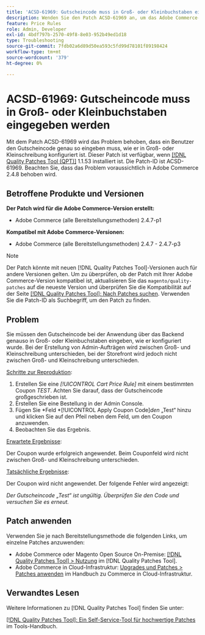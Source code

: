 ```yaml
---
title: 'ACSD-61969: Gutscheincode muss in Groß- oder Kleinbuchstaben eingegeben werden'
description: Wenden Sie den Patch ACSD-61969 an, um das Adobe Commerce-Problem zu beheben, bei dem ein Benutzer den Gutscheincode genau so eingeben muss, wie er in Groß- oder Kleinschreibung konfiguriert ist.
feature: Price Rules
role: Admin, Developer
exl-id: 4bdf797b-2570-49f8-8e03-952b49ed1d18
type: Troubleshooting
source-git-commit: 7fdb02a6d89d50ea593c5fd99d78101f89198424
workflow-type: tm+mt
source-wordcount: '379'
ht-degree: 0%

---
```


# ACSD-61969: Gutscheincode muss in Groß- oder Kleinbuchstaben eingegeben werden

Mit dem Patch ACSD-61969 wird das Problem behoben, dass ein Benutzer den Gutscheincode genau so eingeben muss, wie er in Groß- oder Kleinschreibung konfiguriert ist. Dieser Patch ist verfügbar, wenn [[!DNL Quality Patches Tool (QPT)]](/help/tools/quality-patches-tool/quality-patches-tool-to-self-serve-quality-patches.md) 1.1.53 installiert ist. Die Patch-ID ist ACSD-61969. Beachten Sie, dass das Problem voraussichtlich in Adobe Commerce 2.4.8 behoben wird.

## Betroffene Produkte und Versionen

**Der Patch wird für die Adobe Commerce-Version erstellt:**

* Adobe Commerce (alle Bereitstellungsmethoden) 2.4.7-p1

**Kompatibel mit Adobe Commerce-Versionen:**

* Adobe Commerce (alle Bereitstellungsmethoden) 2.4.7 - 2.4.7-p3

>[!NOTE]
>
>Der Patch könnte mit neuen [!DNL Quality Patches Tool]-Versionen auch für andere Versionen gelten. Um zu überprüfen, ob der Patch mit Ihrer Adobe Commerce-Version kompatibel ist, aktualisieren Sie das `magento/quality-patches` auf die neueste Version und überprüfen Sie die Kompatibilität auf der Seite [[!DNL Quality Patches Tool]: Nach Patches suchen](https://experienceleague.adobe.com/tools/commerce-quality-patches/index.html). Verwenden Sie die Patch-ID als Suchbegriff, um den Patch zu finden.

## Problem

Sie müssen den Gutscheincode bei der Anwendung über das Backend genauso in Groß- oder Kleinbuchstaben eingeben, wie er konfiguriert wurde. Bei der Erstellung von Admin-Aufträgen wird zwischen Groß- und Kleinschreibung unterschieden, bei der Storefront wird jedoch nicht zwischen Groß- und Kleinschreibung unterschieden.

<u>Schritte zur Reproduktion</u>:

1. Erstellen Sie eine *[!UICONTROL Cart Price Rule]* mit einem bestimmten Coupon *TEST*. Achten Sie darauf, dass der Gutscheincode großgeschrieben ist.
1. Erstellen Sie eine Bestellung in der Admin Console.
1. Fügen Sie *Feld *[!UICONTROL Apply Coupon Code]*den* „Test“ hinzu und klicken Sie auf den Pfeil neben dem Feld, um den Coupon anzuwenden.
1. Beobachten Sie das Ergebnis.

<u>Erwartete Ergebnisse</u>:

Der Coupon wurde erfolgreich angewendet. Beim Couponfeld wird nicht zwischen Groß- und Kleinschreibung unterschieden.

<u>Tatsächliche Ergebnisse</u>:

Der Coupon wird nicht angewendet. Der folgende Fehler wird angezeigt:

*Der Gutscheincode „Test“ ist ungültig. Überprüfen Sie den Code und versuchen Sie es erneut.*

## Patch anwenden

Verwenden Sie je nach Bereitstellungsmethode die folgenden Links, um einzelne Patches anzuwenden:

* Adobe Commerce oder Magento Open Source On-Premise: [[!DNL Quality Patches Tool] > Nutzung](/help/tools/quality-patches-tool/usage.md) im [!DNL Quality Patches Tool].
* Adobe Commerce in Cloud-Infrastruktur: [Upgrades und Patches > Patches anwenden](https://experienceleague.adobe.com/docs/commerce-cloud-service/user-guide/develop/upgrade/apply-patches.html) im Handbuch zu Commerce in Cloud-Infrastruktur.

## Verwandtes Lesen

Weitere Informationen zu [!DNL Quality Patches Tool] finden Sie unter:

[[!DNL Quality Patches Tool]: Ein Self-Service-Tool für hochwertige Patches](/help/tools/quality-patches-tool/quality-patches-tool-to-self-serve-quality-patches.md) im Tools-Handbuch.
